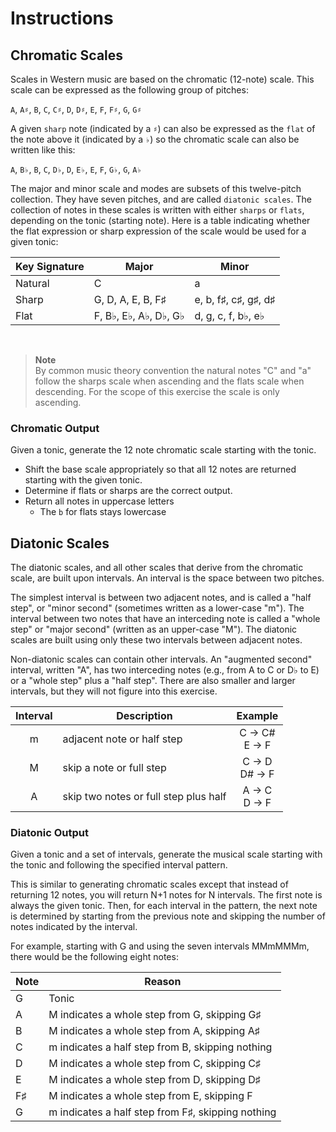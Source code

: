 # Instructions

## Chromatic Scales

Scales in Western music are based on the chromatic (12-note) scale. This scale can be expressed as the following group of pitches:

`A`, `A♯`, `B`, `C`, `C♯`, `D`, `D♯`, `E`, `F`, `F♯`, `G`, `G♯`

A given `sharp` note (indicated by a `♯`) can also be expressed as the `flat` of the note above it (indicated by a `♭`) so the chromatic scale can also be written like this:

`A`, `B♭`, `B`, `C`, `D♭`, `D`, `E♭`, `E`, `F`, `G♭`, `G`, `A♭`

The major and minor scale and modes are subsets of this twelve-pitch collection. They have seven pitches, and are called `diatonic scales`. The collection of notes in these scales is written with either `sharps` or `flats`, depending on the tonic (starting note). Here is a table indicating whether the flat expression or sharp expression of the scale would be used for a given tonic:

| Key Signature | Major | Minor |
| --- | --- | --- |
| Natural | C | a |
| Sharp | G, D, A, E, B, F♯ | e, b, f♯, c♯, g♯, d♯ |
| Flat | F, B♭, E♭, A♭, D♭, G♭ | d, g, c, f, b♭, e♭ |

<br>

> **Note**  
> By common music theory convention the natural notes "C" and "a" follow the sharps scale when ascending and the flats scale when descending. For the scope of this exercise the scale is only ascending.

### Chromatic Output

Given a tonic, generate the 12 note chromatic scale starting with the tonic.

- Shift the base scale appropriately so that all 12 notes are returned starting with the given tonic.
- Determine if flats or sharps are the correct output.
- Return all notes in uppercase letters
    - The `b` for flats stays lowercase

## Diatonic Scales

The diatonic scales, and all other scales that derive from the chromatic scale, are built upon intervals. An interval is the space between two pitches.

The simplest interval is between two adjacent notes, and is called a "half step", or "minor second" (sometimes written as a lower-case "m"). The interval between two notes that have an interceding note is called a "whole step" or "major second" (written as an upper-case "M"). The diatonic scales are built using only these two intervals between adjacent notes.

Non-diatonic scales can contain other intervals. An "augmented second" interval, written "A", has two interceding notes (e.g., from A to C or D♭ to E) or a "whole step" plus a "half step". There are also smaller and larger intervals, but they will not figure into this exercise.

| Interval | Description | Example |
|:--------:|------|:-------:|
| m | adjacent note or half step | C -> C# <br> E -> F |
| M | skip a note or full step | C -> D <br> D# -> F |
| A | skip two notes or full step plus half | A -> C <br> D -> F |

### Diatonic Output

Given a tonic and a set of intervals, generate the musical scale starting with the tonic and following the specified interval pattern.

This is similar to generating chromatic scales except that instead of returning 12 notes, you will return N+1 notes for N intervals. The first note is always the given tonic. Then, for each interval in the pattern, the next note is determined by starting from the previous note and skipping the number of notes indicated by the interval.

For example, starting with G and using the seven intervals MMmMMMm, there would be the following eight notes:

| Note | Reason |
| --- | --- |
| G | Tonic |
| A | M indicates a whole step from G, skipping G♯ |
| B | M indicates a whole step from A, skipping A♯ |
| C | m indicates a half step from B, skipping nothing |
| D | M indicates a whole step from C, skipping C♯ |
| E | M indicates a whole step from D, skipping D♯ |
| F♯ | M indicates a whole step from E, skipping F |
| G | m indicates a half step from F♯, skipping nothing |
